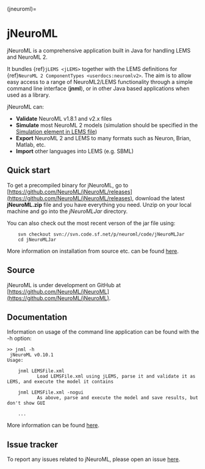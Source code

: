 (jneuroml)=
# jNeuroML

jNeuroML is a comprehensive application built in Java for handling LEMS and NeuroML 2.

It bundles {ref}`jLEMS <jLEMS>` together with the LEMS definitions for {ref}`NeuroML 2 ComponentTypes <userdocs:neuromlv2>`. The aim is to
allow easy access to a range of NeuroML2/LEMS functionality through a simple command line interface (**jnml**), or in other Java based
applications when used as a library.

jNeuroML can:

- **Validate** NeuroML v1.8.1 and v2.x files
- **Simulate** most NeuroML 2 models (simulation should be specified in the [Simulation element in LEMS file](https://github.com/NeuroML/NeuroML2/blob/master/LEMSexamples/LEMS_NML2_Ex5_DetCell.xml))
- **Export** NeuroML 2 and LEMS to many formats such as Neuron, Brian, Matlab, etc.
- **Import** other languages into LEMS (e.g. SBML)

## Quick start

To get a precompiled binary for jNeuroML, go to [https://github.com/NeuroML/jNeuroML/releases](https://github.com/NeuroML/jNeuroML/releases), download the latest **jNeuroML.zip** file and you have everything you need. Unzip on your local machine and go into the *jNeuroMLJar* directory.

You can also check out the most recent verson of the jar file using:

```
    svn checkout svn://svn.code.sf.net/p/neuroml/code/jNeuroMLJar
    cd jNeuroMLJar
```

More information on installation from source etc. can be found [here](https://github.com/NeuroML/jNeuroML).

## Source

jNeuroML is under development on GitHub at [https://github.com/NeuroML/jNeuroML](https://github.com/NeuroML/jNeuroML).

## Documentation

Information on usage of the command line application can be found with the -h option:
```
>> jnml -h
 jNeuroML v0.10.1
Usage:

    jnml LEMSFile.xml
           Load LEMSFile.xml using jLEMS, parse it and validate it as LEMS, and execute the model it contains

    jnml LEMSFile.xml -nogui
           As above, parse and execute the model and save results, but don't show GUI

    ...
```

More information can be found [here](https://github.com/NeuroML/jNeuroML).

## Issue tracker

To report any issues related to jNeuroML, please open an issue [here](https://github.com/NeuroML/jNeuroML/issues).
